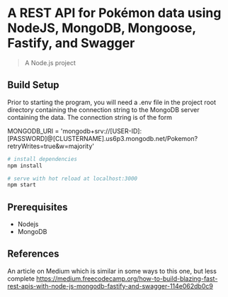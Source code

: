 # A REST API for Pokémon data using NodeJS, MongoDB, Mongoose, Fastify, and Swagger
> A Node.js project

## Build Setup
Prior to starting the program, you will need a .env file in the project root directory containing the connection string to the MongoDB server containing the data. The connection string is of the form

MONGODB_URI = 'mongodb+srv://[USER-ID]:[PASSWORD]@[CLUSTERNAME].us6p3.mongodb.net/Pokemon?retryWrites=true&w=majority'

```bash
# install dependencies
npm install

# serve with hot reload at localhost:3000
npm start
```

## Prerequisites
- Nodejs
- MongoDB

## References
An article on Medium which is similar in some ways to this one, but less complete
https://medium.freecodecamp.org/how-to-build-blazing-fast-rest-apis-with-node-js-mongodb-fastify-and-swagger-114e062db0c9
